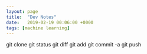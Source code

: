 ```yaml
---
layout: page
title:  "Dev Notes"
date:   2019-02-19 00:06:00 +0000
tags: [machine learning]
---
```




git clone
git status
git diff
git add
git commit -a
git push